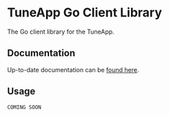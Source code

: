 # TuneApp Go Client Library

The Go client library for the TuneApp.

## Documentation

Up-to-date documentation can be [found here](https://app.tuneuptechnology.com/docs/api).

## Usage

```bash
COMING SOON
```

